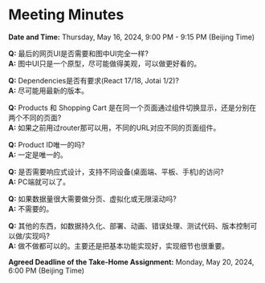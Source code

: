 # Meeting Minutes

**Date and Time:** Thursday, May 16, 2024, 9:00 PM - 9:15 PM (Beijing Time)

**Q:** 最后的网页UI是否需要和图中UI完全一样?  
**A:** 图中UI只是一个原型，尽可能做得美观，可以做更好看的。

**Q:** Dependencies是否有要求(React 17/18, Jotai 1/2)?  
**A:** 尽可能用最新的版本。

**Q:** Products 和 Shopping Cart 是在同一个页面通过组件切换显示，还是分别在两个不同的页面?  
**A:** 如果之前用过router那可以用，不同的URL对应不同的页面组件。

**Q:** Product ID唯一的吗?  
**A:** 一定是唯一的。

**Q:** 是否需要响应式设计，支持不同设备(桌面端、平板、手机)的访问?  
**A:** PC端就可以了。

**Q:** 如果数据量很大需要做分页、虚拟化或无限滚动吗?  
**A:** 不需要的。

**Q:** 其他的东西，如数据持久化、部署、动画、错误处理、测试代码、版本控制可以做/实现吗?  
**A:** 做不做都可以的。主要还是把基本功能实现好，实现细节也很重要。

**Agreed Deadline of the Take-Home Assignment:** Monday, May 20, 2024, 6:00 PM (Beijing Time)
